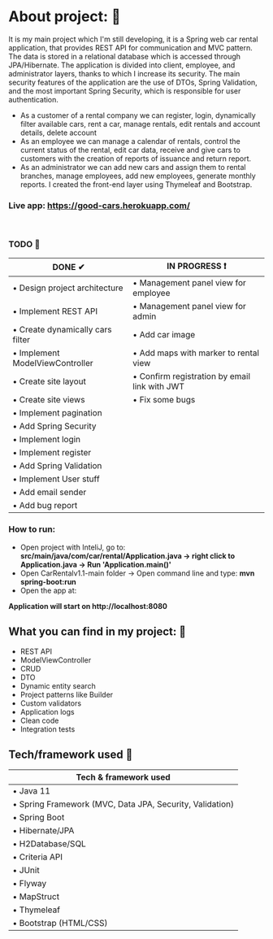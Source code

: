 # About project: :car:
It is my main project which I'm still developing, it is a Spring web car rental application, that provides REST API for communication and MVC pattern.
The data is stored in a relational database which is accessed through JPA/Hibernate. The application is divided into client, employee, and administrator layers, thanks to which I increase its security. The main security features of the application are the use of DTOs, Spring Validation, and the most important Spring Security, which is responsible for user authentication.
- As a customer of a rental company we can register, login, dynamically filter available cars, rent a car, manage rentals, edit rentals and account details, delete account
- As an employee we can manage a calendar of rentals, control the current status of the rental, edit car data, receive and give cars to customers with the creation of reports of issuance and return report.
- As an administrator we can add new cars and assign them to rental branches, manage employees, add new employees, generate monthly reports. I created the front-end layer using Thymeleaf and Bootstrap.

### Live app: https://good-cars.herokuapp.com/
<br>

### TODO 📌 
 <table class="table table-dark table-striped">
                        <thead>
                        <tr>
                          <th scope="col">DONE ✔</th>
                          <th scope="col">IN PROGRESS ❗</th>
                        </thead>
  <tbody>
                        <tr>
                          <td>• Design project architecture</td>
                          <td>• Management panel view for employee </td>
                        </tr>
                        <tr>
                          <td>• Implement REST API</td>
                          <td>• Management panel view for admin </td>
                        </tr>
    <tr>
                          <td>• Create dynamically cars filter</td>
                          <td>• Add car image </td>
                        </tr>
    <tr>
                          <td>• Implement ModelViewController</td>
                          <td>• Add maps with marker to rental view </td>
                        </tr>
    <tr>
                          <td>• Create site layout</td>
                          <td>• Confirm registration by email link with JWT </td>
                        </tr>
    <tr>
                          <td>• Create site views</td>
                          <td>• Fix some bugs </td>
                        </tr>
    <tr>
                          <td>• Implement pagination</td>
                          <td> </td>
                        </tr>
    <tr>
                          <td>• Add Spring Security</td>
                          <td> </td>
                        </tr>
    <tr>
                          <td>• Implement login</td>
                          <td> </td>
                        </tr>
    <tr>
                          <td>• Implement register</td>
                          <td> </td>
                        </tr>
    <tr>
                          <td>• Add Spring Validation</td>
                          <td> </td>
                        </tr>
    <tr>
                          <td>• Implement User stuff</td>
                          <td> </td>
                        </tr>
    <tr>
                          <td>• Add email sender</td>
                          <td> </td>
                        </tr>
    <tr>
                          <td>• Add bug report</td>
                          <td> </td>
                        </tr>
    </tbody>
                      </table>


### How to run:
- Open project with InteliJ, go to: **src/main/java/com/car/rental/Application.java -> right click to Application.java -> Run 'Application.main()'**
- Open CarRentalv1.1-main folder -> Open command line and type: **mvn spring-boot:run**
- Open the app at: 

**Application will start on http://localhost:8080**


## What you can find in my project: 🎉
- REST API
- ModelViewController
- CRUD
- DTO
- Dynamic entity search
- Project patterns like Builder
- Custom validators
- Application logs
- Clean code
- Integration tests


## Tech/framework used 🔧
<table class="table table-dark table-striped">
                        <thead>
                        <tr>
                          <th scope="col">Tech & framework used</th>
                        </tr>
                        </thead>
                        <tbody>
                        <tr>
                          <td>• Java 11</td>
                        </tr>
                        <tr>
                          <td>• Spring Framework (MVC, Data JPA, Security, Validation)</td>
                        </tr>
                        <tr>
                          <td>• Spring Boot</td>
                        </tr>
                        <tr>
                          <td>• Hibernate/JPA</td>
                        </tr>
                        <tr>
                          <td>• H2Database/SQL</td>
                        </tr>
                        <tr>
                          <td>• Criteria API</td>
                        </tr>
                        <tr>
                          <td>• JUnit</td>
                        </tr>
                        <tr>
                          <td>• Flyway</td>
                        </tr>
                        <tr>
                          <td>• MapStruct</td>
                        </tr>
                        <tr>
                          <td>• Thymeleaf</td>
                        </tr>
                        <tr>
                          <td>• Bootstrap (HTML/CSS)</td>
                        </tr>
                        </tbody>
                      </table>
